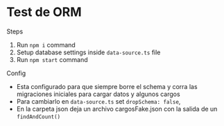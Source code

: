 # Test de ORM


Steps

1. Run `npm i` command
2. Setup database settings inside `data-source.ts` file
3. Run `npm start` command

Config
- Esta configurado para que siempre borre el schema y corra las migraciones iniciales para cargar datos y algunos cargos
- Para cambiarlo en `data-source.ts` set  `dropSchema: false`,
- En la carpeta json deja un archivo cargosFake.json con la salida de un `findAndCount()`
